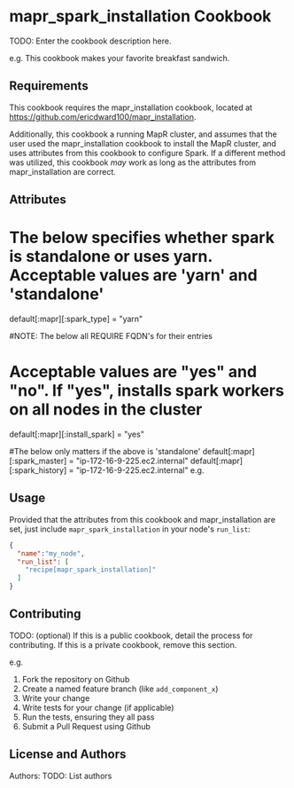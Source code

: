 mapr_spark_installation  Cookbook
====================================
TODO: Enter the cookbook description here.

e.g.
This cookbook makes your favorite breakfast sandwich.

Requirements
------------
This cookbook requires the mapr_installation cookbook, located at https://github.com/ericdward100/mapr_installation. 

Additionally, this cookbook a running MapR cluster, and assumes that the user used the mapr_installation cookbook to install the MapR cluster, and uses attributes from this cookbook to configure Spark.  If a different method was utilized, this cookbook *may* work as long as the attributes from mapr_installation are correct.


Attributes
----------

# The below specifies whether spark is standalone or uses yarn.  Acceptable values are 'yarn' and 'standalone'
default[:mapr][:spark_type] = "yarn"

#NOTE: The below all REQUIRE FQDN's for their entries

# Acceptable values are "yes" and "no".  If "yes", installs spark workers on all nodes in the cluster
default[:mapr][:install_spark] = "yes"

#The below only matters if the above is 'standalone'
default[:mapr][:spark_master] = "ip-172-16-9-225.ec2.internal"
default[:mapr][:spark_history] = "ip-172-16-9-225.ec2.internal"
e.g.


Usage
-----

Provided that the attributes from this cookbook and  mapr_installation are set, just include `mapr_spark_installation` in your node's `run_list`:

```json
{
  "name":"my_node",
  "run_list": [
    "recipe[mapr_spark_installation]"
  ]
}
```

Contributing
------------
TODO: (optional) If this is a public cookbook, detail the process for contributing. If this is a private cookbook, remove this section.

e.g.
1. Fork the repository on Github
2. Create a named feature branch (like `add_component_x`)
3. Write your change
4. Write tests for your change (if applicable)
5. Run the tests, ensuring they all pass
6. Submit a Pull Request using Github

License and Authors
-------------------
Authors: TODO: List authors
